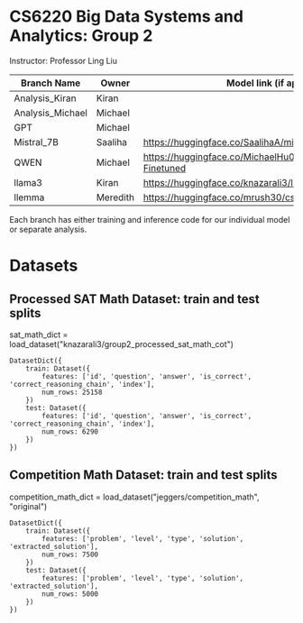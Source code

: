 # CS6220 Big Data Systems and Analytics: Group 2

Instructor: Professor Ling Liu

| Branch Name | Owner | Model link (if applicable)
|------------------|------------------|------------------|
| Analysis_Kiran  | Kiran  | |
| Analysis_Michael  | Michael | |
| GPT   | Michael    | |
| Mistral_7B   | Saaliha    | https://huggingface.co/SaalihaA/mistral_v7_Competition_Dataset |
| QWEN   | Michael    | https://huggingface.co/MichaelHu03/CS6220-QWEN-Comp-Finetuned|
| llama3   | Kiran    | https://huggingface.co/knazarali3/llama3_COMPETITION_MATH |
| llemma   | Meredith  | https://huggingface.co/mrush30/cs6220-llemma_both |

Each branch has either training and inference code for our individual model or separate analysis.

# Datasets
## Processed SAT Math Dataset: train and test splits
sat_math_dict = load_dataset("knazarali3/group2_processed_sat_math_cot")
```
DatasetDict({
    train: Dataset({
        features: ['id', 'question', 'answer', 'is_correct', 'correct_reasoning_chain', 'index'],
        num_rows: 25158
    })
    test: Dataset({
        features: ['id', 'question', 'answer', 'is_correct', 'correct_reasoning_chain', 'index'],
        num_rows: 6290
    })
})
```

## Competition Math Dataset: train and test splits
competition_math_dict = load_dataset("jeggers/competition_math", "original")
```
DatasetDict({
    train: Dataset({
        features: ['problem', 'level', 'type', 'solution', 'extracted_solution'],
        num_rows: 7500
    })
    test: Dataset({
        features: ['problem', 'level', 'type', 'solution', 'extracted_solution'],
        num_rows: 5000
    })
})
```

